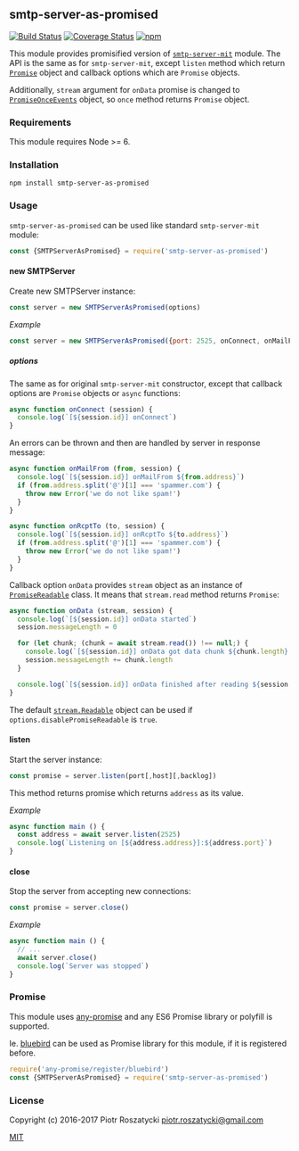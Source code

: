 ## smtp-server-as-promised

[![Build Status](https://secure.travis-ci.org/dex4er/js-smtp-server-as-promised.svg)](http://travis-ci.org/dex4er/js-smtp-server-as-promised) [![Coverage Status](https://coveralls.io/repos/github/dex4er/js-smtp-server-as-promised/badge.svg)](https://coveralls.io/github/dex4er/js-smtp-server-as-promised) [![npm](https://img.shields.io/npm/v/smtp-server-as-promised.svg)](https://www.npmjs.com/package/smtp-server-as-promised)

This module provides promisified version of [`smtp-server-mit`](https://www.npmjs.com/package/smtp-server-mit) module. The
API is the same as for `smtp-server-mit`, except `listen` method which return
[`Promise`](https://developer.mozilla.org/en-US/docs/Web/JavaScript/Reference/Global_Objects/Promise)
object and callback options which are `Promise` objects.

Additionally, `stream` argument for `onData` promise is changed to
[`PromiseOnceEvents`](https://www.npmjs.com/package/promise-once-events) object,
so `once` method returns `Promise` object.

### Requirements

This module requires Node >= 6.

### Installation

```shell
npm install smtp-server-as-promised
```

### Usage

`smtp-server-as-promised` can be used like standard `smtp-server-mit` module:

```js
const {SMTPServerAsPromised} = require('smtp-server-as-promised')
```

#### new SMTPServer

Create new SMTPServer instance:

```js
const server = new SMTPServerAsPromised(options)
```

_Example_

```js
const server = new SMTPServerAsPromised({port: 2525, onConnect, onMailFrom, onData})
```

##### options

The same as for original `smtp-server-mit` constructor, except that callback
options are `Promise` objects or `async` functions:

```js
async function onConnect (session) {
  console.log(`[${session.id}] onConnect`)
}
```

An errors can be thrown and then are handled by server in response message:

```js
async function onMailFrom (from, session) {
  console.log(`[${session.id}] onMailFrom ${from.address}`)
  if (from.address.split('@')[1] === 'spammer.com') {
    throw new Error('we do not like spam!')
  }
}

async function onRcptTo (to, session) {
  console.log(`[${session.id}] onRcptTo ${to.address}`)
  if (from.address.split('@')[1] === 'spammer.com') {
    throw new Error('we do not like spam!')
  }
}
```

Callback option `onData` provides `stream` object as an instance of
[`PromiseReadable`](https://www.npmjs.com/package/promise-readable) class. It
means that `stream.read` method returns `Promise`:

```js
async function onData (stream, session) {
  console.log(`[${session.id}] onData started`)
  session.messageLength = 0

  for (let chunk; (chunk = await stream.read()) !== null;) {
    console.log(`[${session.id}] onData got data chunk ${chunk.length} bytes`)
    session.messageLength += chunk.length
  }

  console.log(`[${session.id}] onData finished after reading ${session.messageLength} bytes`)
}
```

The default
[`stream.Readable`](https://nodejs.org/api/stream.html#stream_class_stream_readable)
object can be used if `options.disablePromiseReadable` is `true`.

#### listen

Start the server instance:

```js
const promise = server.listen(port[,host][,backlog])
```

This method returns promise which returns `address` as its value.

_Example_

```js
async function main () {
  const address = await server.listen(2525)
  console.log(`Listening on [${address.address}]:${address.port}`)
}
```

#### close

Stop the server from accepting new connections:

```js
const promise = server.close()
```

_Example_

```js
async function main () {
  // ...
  await server.close()
  console.log(`Server was stopped`)
}
```

### Promise

This module uses [any-promise](https://www.npmjs.com/package/any-promise) and
any ES6 Promise library or polyfill is supported.

Ie. [bluebird](https://www.npmjs.com/package/bluebird) can be used as Promise
library for this module, if it is registered before.

```js
require('any-promise/register/bluebird')
const {SMTPServerAsPromised} = require('smtp-server-as-promised')
```

### License

Copyright (c) 2016-2017 Piotr Roszatycki <piotr.roszatycki@gmail.com>

[MIT](https://opensource.org/licenses/MIT)
